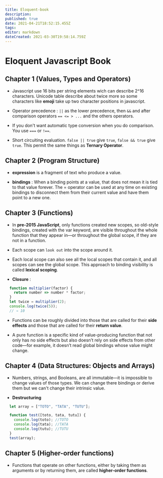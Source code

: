 ```yaml
---
title: Eloquent-book
description: 
published: true
date: 2021-04-21T18:52:15.455Z
tags: 
editor: markdown
dateCreated: 2021-03-30T19:58:14.759Z
---
```


# Eloquent Javascript Book

## Chapter 1 (Values, Types and Operators)

* Javascript use 16 bits per string elements wich can describe 2^16 characters. Unicode table describe about twice more so some characters like **emoji** take up two character positions in javascript.

*  Operator precedence :
`||` as the lower precedence, then `&&` and after comparison operators `== <= > ...` and the others operators.

* If you don't want automatic type conversion when you do comparison. You use `===` or `!==`.

* Short circuiting evaluation. `false || true` give `true`, `false && true` give `true`. This permit the same things as **Ternary Operator**.

## Chapter 2 (Program Structure)

* **expression** is a fragment of text who produce a value.

* **bindings** : When a binding points at a value, that does not mean it is tied to that value forever. The = operator can be used at any time on existing bindings to disconnect them from their current value and have them point to a new one.

## Chapter 3 (Functions)

* In **pre-2015 JavaScript**, only functions created new scopes, so old-style bindings, created with
the var keyword, are visible throughout the whole function that they appear in—or throughout the global scope, if they are not in a function.

* Each scope can `look out` into the scope around it.

* Each local scope can also see all the local scopes that contain it, and all scopes can see the global scope. This approach to binding visibility is called **lexical scoping**.

* **Closure** :

```javascript
  function multiplier(factor) {
    return number => number * factor;
  }
  let twice = multiplier(2);
  console.log(twice(5));
  // → 10
```

* Functions can be roughly divided into those that are called for their **side effects** and those that are called for their **return value**.

* A pure function is a specific kind of value-producing function that not only has no side effects but also doesn’t rely on side effects from other code—for example, it doesn’t read global bindings whose value
might change.

## Chapter 4 (Data Structures: Objects and Arrays)

* Numbers, strings, and Booleans, are all immutable—it is impossible to change values of those types. We can change there bindings or derive them but we can't change their intrinsic value.

* **Destructuring**

```Javascript
  let array = ["TOTO", "TATA", "TUTU"];

  function test([toto, tata, tutu]) {
    console.log(toto); //TOTO
    console.log(tata); //TATA
    console.log(tutu); //TUTU
  }
  test(array);
```

## Chapter 5 (Higher-order functions)

* Functions that operate on other functions, either by taking them as arguments or by returning them, are called **higher-order functions**.

